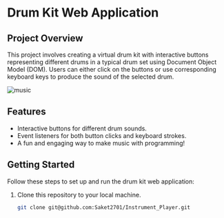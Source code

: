 # Drum Kit Web Application

## Project Overview

This project involves creating a virtual drum kit with interactive buttons representing different drums in a typical drum set using Document Object Model (DOM). Users can either click on the buttons or use corresponding keyboard keys to produce the sound of the selected drum.

![music](https://github.com/Saket2701/Instrument_Player/assets/101319476/1c19995c-9b4f-4f7b-802e-0893df4cf817)

## Features

- Interactive buttons for different drum sounds.
- Event listeners for both button clicks and keyboard strokes.
- A fun and engaging way to make music with programming!

## Getting Started

Follow these steps to set up and run the drum kit web application:

1. Clone this repository to your local machine.

   ```bash
   git clone git@github.com:Saket2701/Instrument_Player.git
